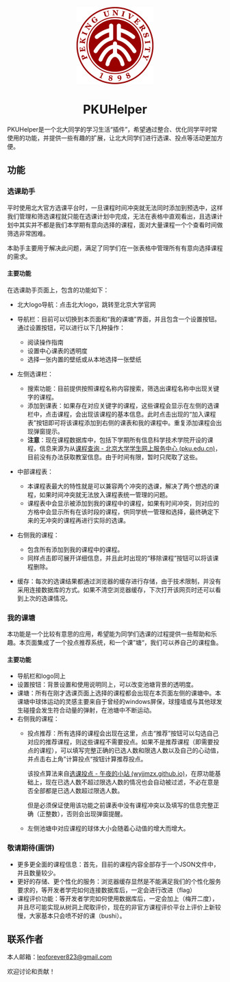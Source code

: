 <div align="center">
    <a href=https://leoforever123.github.io/PKUHelper.github.io/>
        <img src="./images/logo.png" style="zoom:50%;">
    </a>
    <h1>PKUHelper</h1>
</div>


PKUHelper是一个北大同学的学习生活“插件”，希望通过整合、优化同学平时常使用的功能，并提供一些有趣的扩展，让北大同学们进行选课、投点等活动更加方便。



## 功能
### 选课助手

平时使用北大官方选课平台时，一旦课程时间冲突就无法同时添加到预选中，这样我们管理和筛选课程就只能在选课计划中完成，无法在表格中直观看出，且选课计划中其实并不都是我们本学期有意向选择的课程，面对大量课程一个个查看时间做筛选非常困难。

本助手主要用于解决此问题，满足了同学们在一张表格中管理所有有意向选择课程的需求。

#### 主要功能

在选课助手页面上，包含的功能如下：

- 北大logo导航：点击北大logo，跳转至北京大学官网

- 导航栏：目前可以切换到本页面和“我的课塘”界面，并且包含一个设置按钮。通过设置按钮，可以进行以下几种操作：
  - 阅读操作指南
  - 设置中心课表的透明度
  - 选择一张内置的壁纸或从本地选择一张壁纸
- 左侧选课栏：
  - 搜索功能：目前提供按照课程名称内容搜索，筛选出课程名称中出现关键字的课程。
  - 添加到课表：如果存在对应关键字的课程，这些课程会显示在左侧的选课栏中，点击课程，会出现该课程的基本信息。此时点击出现的“加入课程表”按钮即可将该课程添加到右侧的课表和我的课程中。重复添加课程会出现弹窗提示。
  - **注意**：现在课程数据库中，包括下学期所有信息科学技术学院开设的课程，信息来源为从[课程查询 - 北京大学学生网上服务中心 (pku.edu.cn)](https://dean.pku.edu.cn/service/web/courseSearch.php)，目前没有办法获取教室信息。由于时间有限，暂时只爬取了这些。
- 中部课程表：
  - 本课程表最大的特性就是可以兼容两个冲突的选课，解决了两个想选的课程，如果时间冲突就无法放入课程表统一管理的问题。
  - 课程表中会显示被添加到我的课程中的课程，如果有时间冲突，则对应的方格中会显示所有在该时段的课程，供同学统一管理和选择，最终确定下来的无冲突的课程再进行实际的选课。
- 右侧我的课程：
  - 包含所有添加到我的课程中的课程。
  - 同样点击即可展开详细信息，并且此时出现的“移除课程”按钮可以将该课程删除。
- 缓存：每次的选课结果都通过浏览器的缓存进行存储，由于技术限制，并没有采用连接数据库的方式。如果不清空浏览器缓存，下次打开该网页时还可以看到上次的选课情况。



### 我的课塘

本功能是一个比较有意思的应用，希望能为同学们选课的过程提供一些帮助和乐趣。本页面集成了一个投点推荐系统，和一个课”塘“，我们可以养自己的课程鱼。

#### 主要功能

- 导航栏和logo同上
- 设置按钮：背景设置和使用说明同上，可以改变池塘背景的透明度。
- 课塘：所有在刚才选课页面上选择的课程都会出现在本页面左侧的课塘中。本课塘中球体运动的灵感主要来自于曾经的windows屏保，球撞墙或与其他球发生碰撞会发生符合动量的弹射，在池塘中不断运动。
- 右侧我的课程：
  - 投点推荐：所有选择的课程会出现在这里，点击“推荐”按钮可以勾选自己对应的推荐课程，则这些课程不需要投点。如果不是推荐课程（即需要投点的课程），可以填写完整正确的已选人数和限选人数以及自己的心动值，并点击右上角”计算投点“按钮计算推荐投点。
  
    该投点算法来自[选课投点 - 午夜的小站 (wyjjmzx.github.io)](https://wyjjmzx.github.io/pku/toudian.html)，在原功能基础上，现在已选人数不超过限选人数的情况也会自动被过滤，不必在意是否全部都是已选人数超过限选人数。
  
    但是必须保证使用该功能之前课表中没有课程冲突以及填写的信息完整正确（正整数），否则会出现弹窗提醒。
  
  - 左侧池塘中对应课程的球体大小会随着心动值的增大而增大。
  

### 敬请期待(画饼)

- 更多更全面的课程信息：首先，目前的课程内容全部存于一个JSON文件中，并且数量较少。
- 更好的存储、更个性化的服务：浏览器缓存显然是不能满足我们的个性化服务要求的，等开发者学完如何连接数据库后，一定会进行改进（flag）
- 课程评价功能：等开发者学完如何使用数据库后，一定会加上（梅开二度），并且尽可能实现从树洞上爬取评价，现在的非官方课程评价平台上评价上新较慢，大家基本只会喷不好的课（bushi）。



## 联系作者

本人邮箱：leoforever823@gmail.com

欢迎讨论和贡献！

